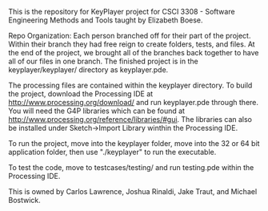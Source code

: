 This is the repository for KeyPlayer project for CSCI 3308 - Software Engineering Methods and Tools taught by Elizabeth Boese.

Repo Organization: Each person branched off for their part of the project. Within their branch they had free reign to create folders, tests, and files. At the end of the project, we brought all of the branches back together to have all of our files in one branch. The finished project is in the keyplayer/keyplayer/ directory as keyplayer.pde. 

The processing files are contained within the keyplayer directory. To build the project, download the Processing IDE at http://www.processing.org/download/ and run keyplayer.pde through there. You will need the G4P libraries which can be found at http://www.processing.org/reference/libraries/#gui. The libraries can also be installed under Sketch->Import Library winthin the Processing IDE.

To run the project, move into the keyplayer folder, move into the 32 or 64 bit application folder, then use "./keyplayer" to run the executable.

To test the code, move to testcases/testing/ and run testing.pde within the Processing IDE.


This is owned by Carlos Lawrence, Joshua Rinaldi, Jake Traut, and Michael Bostwick.

